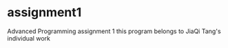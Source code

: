 # assignment1
Advanced Programming assignment 1
this program belongs to JiaQi Tang's individual work
